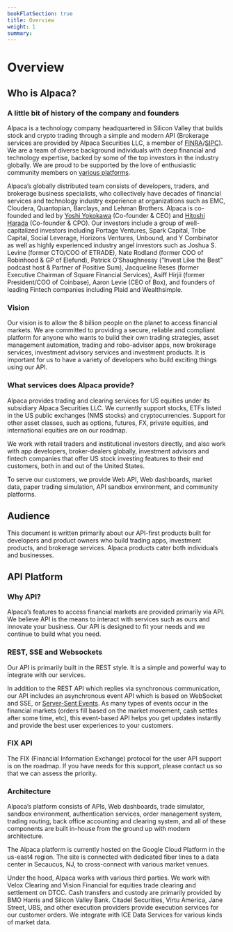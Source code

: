 ```yaml
---
bookFlatSection: true
title: Overview
weight: 1
summary:
---
```


# Overview

## **Who is Alpaca?**

### A little bit of history of the company and founders

Alpaca is a technology company headquartered in Silicon Valley that builds
stock and crypto trading through a simple and modern API (Brokerage services are provided by
Alpaca Securities LLC, a member of
[FINRA](https://finra.org)/[SIPC](https://sipc.org)). We are a team of diverse
background individuals with deep financial and technology expertise, backed by
some of the top investors in the industry globally. We are proud to be supported
by the love of enthusiastic community members on [various
platforms](https://alpaca.markets/community).

Alpaca’s globally distributed team consists of developers, traders, and brokerage business specialists, who collectively have decades of financial services and technology industry experience at organizations such as EMC, Cloudera, Quantopian, Barclays, and Lehman Brothers. Alpaca is co-founded and led by [Yoshi Yokokawa](https://www.linkedin.com/in/yoshiyokokawa/) (Co-founder & CEO) and [Hitoshi Harada](https://www.linkedin.com/in/hitoshi-harada-02b01425/) (Co-founder & CPO). Our investors include a group of well-capitalized investors including Portage Ventures, Spark Capital, Tribe Capital, Social Leverage, Horizons Ventures, Unbound, and Y Combinator as well as highly experienced industry angel investors such as Joshua S. Levine (former CTO/COO of ETRADE), Nate Rodland (former COO of Robinhood & GP of Elefund), Patrick O’Shaughnessy (“Invest Like the Best” podcast host & Partner of Positive Sum), Jacqueline Reses (former Executive Chairman of Square Financial Services), Asiff Hirjii (former President/COO of Coinbase), Aaron Levie (CEO of Box), and founders of leading Fintech companies including Plaid and Wealthsimple.

### Vision

Our vision is to allow the 8 billion people on the planet to access financial
markets. We are committed to providing a secure, reliable and compliant platform
for anyone who wants to build their own trading strategies, asset management
automation, trading and robo-advisor apps, new brokerage services, investment
advisory services and investment products. It is important for us to have a
variety of developers who build exciting things using our API.

### What services does Alpaca provide?

Alpaca provides trading and clearing services for US equities under its
subsidiary Alpaca Securities LLC. We currently support stocks, ETFs listed in
the US public exchanges (NMS stocks) and cryptocurrencies. Support for other asset classes, such as
options, futures, FX, private equities, and international
equities are on our roadmap.

We work with retail traders and institutional investors directly, and also work
with app developers, broker-dealers globally, investment advisors and fintech
companies that offer US stock investing features to their end customers, both in
and out of the United States.

To serve our customers, we provide Web API, Web dashboards, market data, paper
trading simulation, API sandbox environment, and community platforms.

## **Audience**

This document is written primarily about our API-first products built for developers and product owners who build trading apps, investment products, and brokerage services. Alpaca products cater both individuals and businesses.

## **API Platform**

### Why API?

Alpaca’s features to access financial markets are provided primarily via API. We
believe API is the means to interact with services such as ours and innovate
your business. Our API is designed to fit your needs and we continue to build
what you need.

### REST, SSE and Websockets

Our API is primarily built in the REST style. It is a simple and powerful way to
integrate with our services.

In addition to the REST API which replies via synchronous communication, our API
includes an asynchronous event API which is based on WebSocket and SSE, or
[Server-Sent
Events](https://html.spec.whatwg.org/multipage/server-sent-events.html).
As many types of events occur in the financial markets (orders fill based on the
market movement, cash settles after some time, etc), this event-based API helps
you get updates instantly and provide the best user experiences to your
customers.

### FIX API

The FIX (Financial Information Exchange) protocol for the user API support is on
the roadmap. If you have needs for this support, please contact us so that we
can assess the priority.

### Architecture

Alpaca’s platform consists of APIs, Web dashboards, trade simulator, sandbox
environment, authentication services, order management system, trading routing,
back office accounting and clearing system, and all of these components are
built in-house from the ground up with modern architecture.

The Alpaca platform is currently hosted on the Google Cloud Platform in the
us-east4 region. The site is connected with dedicated fiber lines to a data
center in Secaucus, NJ, to cross-connect with various market venues.

Under the hood, Alpaca works with various third parties. We work with Velox Clearing and Vision Financial for equities trade clearing and settlement on DTCC. Cash transfers and custody are primarily provided by BMO Harris and Silicon Valley Bank. Citadel Securities, Virtu America, Jane Street, UBS, and other execution providers provide execution services for our customer orders. We integrate with ICE Data Services for various kinds of market data.
